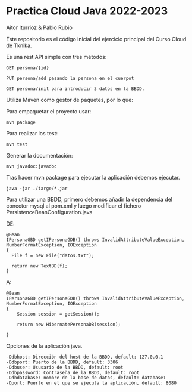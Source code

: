 # Practica Cloud Java 2022-2023

Aitor Iturrioz & Pablo Rubio 

Este repositorio es el código inicial del ejercicio principal del Curso Cloud de Tknika.

Es una rest API simple con tres métodos:

    GET persona/{id}

    PUT persona/add pasando la persona en el cuerpot

    GET persona/init para introducir 3 datos en la BBDD.

Utiliza Maven como gestor de paquetes, por lo que:

Para empaquetar el proyecto usar:

    mvn package

Para realizar los test:

    mvn test

Generar la documentación:

    mvn javadoc:javadoc

Tras hacer mvn package para ejecutar la aplicación debemos ejecutar.

    java -jar ./targe/*.jar

Para utilizar una BBDD, primero debemos añadir la dependencia del conector mysql al pom.xml y luego modificar el fichero PersistenceBeanConfiguration.java

DE:

    @Bean
    IPersonaGBD getIPersonaGDB() throws InvalidAttributeValueException, NumberFormatException, IOException
    {
      File f = new File("datos.txt");
      
      return new TextBD(f);
    }


A:

    @Bean
    IPersonaGBD getIPersonaGDB() throws InvalidAttributeValueException, NumberFormatException, IOException
    {
        Session session = getSession();

        return new HibernatePersonaDB(session);

    }
    

Opciones de la aplicación java.

    -Ddbhost: Dirección del host de la BBDD, default: 127.0.0.1
    -Ddbport: Puerto de la BBDD, default: 3306
    -Ddbuser: Ususario de la BBDD, default: root
    -Ddbpassword: Contraseña de la BBDD, default: root
    -Ddbdatabase: nombre de la base de datos, default: database1
    -Dport: Puerto en el que se ejecuta la aplicación, default: 8080